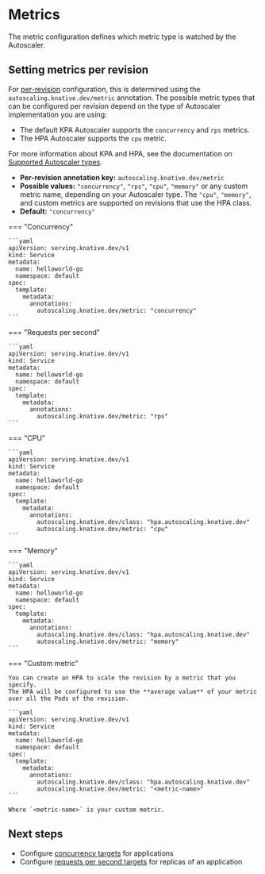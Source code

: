 # Metrics

The metric configuration defines which metric type is watched by the Autoscaler.

## Setting metrics per revision

For [per-revision](autoscaler-types.md#global-versus-per-revision-settings) configuration, this is determined using the `autoscaling.knative.dev/metric` annotation.
The possible metric types that can be configured per revision depend on the type of Autoscaler implementation you are using:

* The default KPA Autoscaler supports the `concurrency` and `rps` metrics.
* The HPA Autoscaler supports the `cpu` metric.

<!-- TODO: Add details about different metrics types, how concurrency and rps differ. Explain cpu. -->

For more information about KPA and HPA, see the documentation on [Supported Autoscaler types](autoscaler-types.md).

* **Per-revision annotation key:** `autoscaling.knative.dev/metric`
* **Possible values:** `"concurrency"`, `"rps"`, `"cpu"`, `"memory"` or any custom metric name, depending on your Autoscaler type. The `"cpu"`, `"memory"`, and custom metrics are supported on revisions that use the HPA class.
* **Default:** `"concurrency"`


=== "Concurrency"

    ```yaml
    apiVersion: serving.knative.dev/v1
    kind: Service
    metadata:
      name: helloworld-go
      namespace: default
    spec:
      template:
        metadata:
          annotations:
            autoscaling.knative.dev/metric: "concurrency"
    ```

=== "Requests per second"

    ```yaml
    apiVersion: serving.knative.dev/v1
    kind: Service
    metadata:
      name: helloworld-go
      namespace: default
    spec:
      template:
        metadata:
          annotations:
            autoscaling.knative.dev/metric: "rps"
    ```

=== "CPU"

    ```yaml
    apiVersion: serving.knative.dev/v1
    kind: Service
    metadata:
      name: helloworld-go
      namespace: default
    spec:
      template:
        metadata:
          annotations:
            autoscaling.knative.dev/class: "hpa.autoscaling.knative.dev"
            autoscaling.knative.dev/metric: "cpu"
    ```

=== "Memory"

    ```yaml
    apiVersion: serving.knative.dev/v1
    kind: Service
    metadata:
      name: helloworld-go
      namespace: default
    spec:
      template:
        metadata:
          annotations:
            autoscaling.knative.dev/class: "hpa.autoscaling.knative.dev"
            autoscaling.knative.dev/metric: "memory"
    ```

=== "Custom metric"

    You can create an HPA to scale the revision by a metric that you specify.
    The HPA will be configured to use the **average value** of your metric over all the Pods of the revision.

    ```yaml
    apiVersion: serving.knative.dev/v1
    kind: Service
    metadata:
      name: helloworld-go
      namespace: default
    spec:
      template:
        metadata:
          annotations:
            autoscaling.knative.dev/class: "hpa.autoscaling.knative.dev"
            autoscaling.knative.dev/metric: "<metric-name>"
    ```

    Where `<metric-name>` is your custom metric.



## Next steps

* Configure [concurrency targets](concurrency.md) for applications
* Configure [requests per second targets](rps-target.md) for replicas of an application

